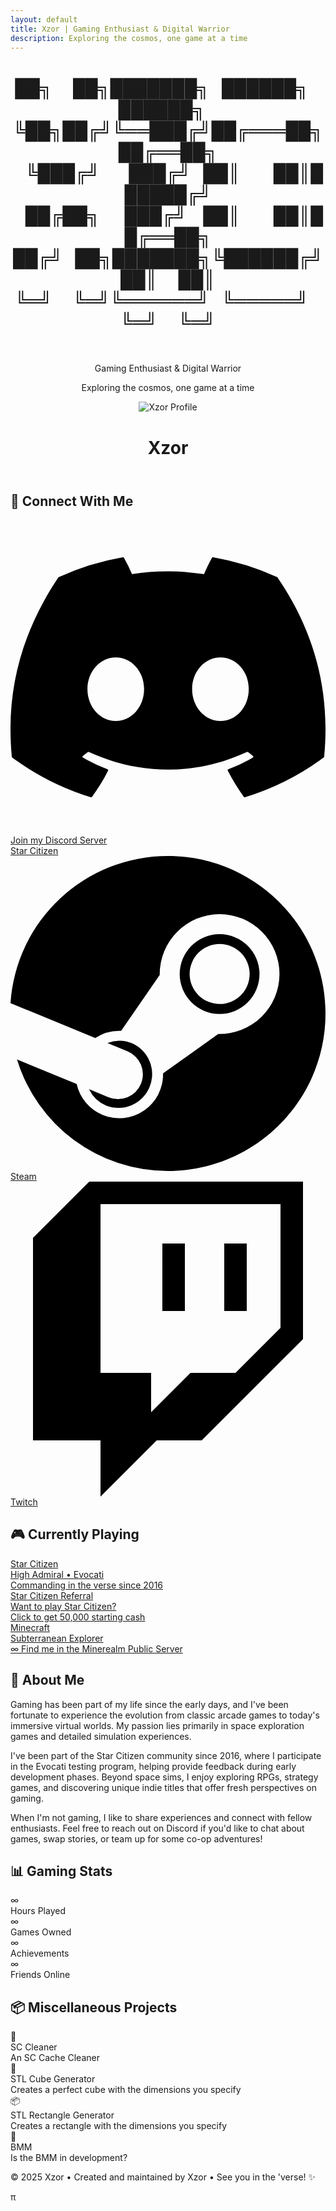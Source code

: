 ```yaml
---
layout: default
title: Xzor | Gaming Enthusiast & Digital Warrior
description: Exploring the cosmos, one game at a time
---
```


<div class="container">
    <header>
        <h1 class='xzor-ascii-banner'>██╗&nbsp;&nbsp;&nbsp;&nbsp;&nbsp;██╗███████╗&nbsp;&nbsp;&nbsp;██████╗&nbsp;&nbsp;&nbsp;██████╗&nbsp;&nbsp;&nbsp;<br>
             ╚██╗██╔╝╚══███╔╝██╔═══██╗██╔══██╗<br>
              &nbsp;&nbsp;&nbsp;╚███╔╝&nbsp;&nbsp;&nbsp;&nbsp;&nbsp;&nbsp;&nbsp;███╔╝&nbsp;&nbsp;&nbsp;██║&nbsp;&nbsp;&nbsp;&nbsp;&nbsp;&nbsp;&nbsp;&nbsp;██║██████╔╝<br>
            &nbsp;&nbsp;&nbsp;██╔██╗&nbsp;&nbsp;&nbsp;&nbsp;&nbsp;&nbsp;███╔╝&nbsp;&nbsp;&nbsp;&nbsp;██║&nbsp;&nbsp;&nbsp;&nbsp;&nbsp;&nbsp;&nbsp;&nbsp;██║██╔══██╗<br>
           ██╔╝&nbsp;&nbsp;&nbsp;██╗███████╗╚██████╔╝██║&nbsp;&nbsp;&nbsp;&nbsp;&nbsp;██║<br>
            ╚═╝&nbsp;&nbsp;&nbsp;&nbsp;&nbsp;╚═╝╚══════╝&nbsp;&nbsp;&nbsp;╚═════╝&nbsp;&nbsp;&nbsp;╚═╝&nbsp;&nbsp;&nbsp;&nbsp;&nbsp;╚═╝</h1><br>
        <p class="subtitle">Gaming Enthusiast & Digital Warrior</p>
        <p class="tagline">Exploring the cosmos, one game at a time</p>
        <img src="Profile-large.png" alt="Xzor Profile" class="profile-image">
        <h1>Xzor</h1>
    </header>
    <div class="profile-section">
        <h2 class="section-title centered-title alt">
            🚀 Connect With Me</h2>
        <div class="social-links">
<!--             <a href="https://discordapp.com/users/251628894048878594" class="social-link discord-link" target="_blank" rel="noopener noreferrer">
                <svg class="social-icon" viewBox="0 0 24 24" aria-hidden="true">
                    <path d="M20.317 4.37a19.791 19.791 0 0 0-4.885-1.515.074.074 0 0 0-.079.037c-.21.375-.444.864-.608 1.25a18.27 18.27 0 0 0-5.487 0 12.64 12.64 0 0 0-.617-1.25.077.077 0 0 0-.079-.037A19.736 19.736 0 0 0 3.677 4.37a.07.07 0 0 0-.032.027C.533 9.046-.32 13.58.099 18.057a.082.082 0 0 0 .031.057 19.9 19.9 0 0 0 5.993 3.03.078.078 0 0 0 .084-.028c.462-.63.874-1.295 1.226-1.994a.076.076 0 0 0-.041-.106 13.107 13.107 0 0 1-1.872-.892.077.077 0 0 1-.008-.128 10.2 10.2 0 0 0 .372-.292.074.074 0 0 1 .077-.010c3.928 1.793 8.18 1.793 12.062 0a.074.074 0 0 1 .078.01c.120.098.246.196.373.292a.077.077 0 0 1-.006.127 12.299 12.299 0 0 1-1.873.892.077.077 0 0 0-.041.107c.36.698.772 1.362 1.225 1.993a.076.076 0 0 0 .084.028 19.839 19.839 0 0 0 6.002-3.03.077.077 0 0 0 .032-.054c.5-5.177-.838-9.674-3.549-13.66a.061.061 0 0 0-.031-.03zM8.02 15.33c-1.183 0-2.157-1.085-2.157-2.419 0-1.333.956-2.419 2.157-2.419 1.21 0 2.176 1.096 2.157 2.42 0 1.333-.956 2.418-2.157 2.418zm7.975 0c-1.183 0-2.157-1.085-2.157-2.419 0-1.333.955-2.419 2.157-2.419 1.21 0 2.176 1.096 2.157 2.42 0 1.333-.946 2.418-2.157 2.418z"/>
                </svg>
                Discord Profile
            </a> -->
            <a href="https://discord.gg/ENN7YSxSwM" class="social-link discord-link" target="_blank" rel="noopener noreferrer">
                <svg class="social-icon" viewBox="0 0 24 24" aria-hidden="true">
                    <path d="M20.317 4.37a19.791 19.791 0 0 0-4.885-1.515.074.074 0 0 0-.079.037c-.21.375-.444.864-.608 1.25a18.27 18.27 0 0 0-5.487 0 12.64 12.64 0 0 0-.617-1.25.077.077 0 0 0-.079-.037A19.736 19.736 0 0 0 3.677 4.37a.07.07 0 0 0-.032.027C.533 9.046-.32 13.58.099 18.057a.082.082 0 0 0 .031.057 19.9 19.9 0 0 0 5.993 3.03.078.078 0 0 0 .084-.028c.462-.63.874-1.295 1.226-1.994a.076.076 0 0 0-.041-.106 13.107 13.107 0 0 1-1.872-.892.077.077 0 0 1-.008-.128 10.2 10.2 0 0 0 .372-.292.074.074 0 0 1 .077-.010c3.928 1.793 8.18 1.793 12.062 0a.074.074 0 0 1 .078.01c.120.098.246.196.373.292a.077.077 0 0 1-.006.127 12.299 12.299 0 0 1-1.873.892.077.077 0 0 0-.041.107c.36.698.772 1.362 1.225 1.993a.076.076 0 0 0 .084.028 19.839 19.839 0 0 0 6.002-3.03.077.077 0 0 0 .032-.054c.5-5.177-.838-9.674-3.549-13.66a.061.061 0 0 0-.031-.03zM8.02 15.33c-1.183 0-2.157-1.085-2.157-2.419 0-1.333.956-2.419 2.157-2.419 1.21 0 2.176 1.096 2.157 2.42 0 1.333-.956 2.418-2.157 2.418zm7.975 0c-1.183 0-2.157-1.085-2.157-2.419 0-1.333.955-2.419 2.157-2.419 1.21 0 2.176 1.096 2.157 2.42 0 1.333-.946 2.418-2.157 2.418z"/>
                </svg>
                Join my Discord Server
            </a>
            <a href="https://robertsspaceindustries.com/en/citizens/Xzor" class="social-link star-citizen-link" target="_blank" rel="noopener noreferrer">
               <div class="sc-icon-container"></div> 
                Star Citizen
            </a>
            <a href="https://steamcommunity.com/id/ubuntuser/" class="social-link steam-link" target="_blank" rel="noopener noreferrer">
                <svg class="social-icon" viewBox="0 0 16 16" aria-hidden="true"> 
                <path d="M.329 10.333A8.01 8.01 0 0 0 7.99 16C12.414 16 16 12.418 16 8s-3.586-8-8.009-8A8.006 8.006 0 0 0 0 7.468l.003.006 4.304 1.769A2.2 2.2 0 0 1 5.62 8.88l1.96-2.844-.001-.04a3.046 3.046 0 0 1 3.042-3.043 3.046 3.046 0 0 1 3.042 3.043 3.047 3.047 0 0 1-3.111 3.044l-2.804 2a2.223 2.223 0 0 1-3.075 2.11 2.22 2.22 0 0 1-1.312-1.568L.33 10.333Z"/>  
                <path d="M4.868 12.683a1.715 1.715 0 0 0 1.318-3.165 1.7 1.7 0 0 0-1.263-.02l1.023.424a1.261 1.261 0 1 1-.97 2.33l-.99-.41a1.7 1.7 0 0 0 .882.84Zm3.726-6.687a2.03 2.03 0 0 0 2.027 2.029 2.03 2.03 0 0 0 2.027-2.029 2.03 2.03 0 0 0-2.027-2.027 2.03 2.03 0 0 0-2.027 2.027m2.03-1.527a1.524 1.524 0 1 1-.002 3.048 1.524 1.524 0 0 1 .002-3.048"/>
                </svg>
                Steam
            </a>
            <a href="https://www.twitch.tv/xzor_" class="social-link twitch-link" target="_blank" rel="noopener noreferrer">
                <svg class="social-icon" viewBox="0 0 24 24" aria-hidden="true">
                    <path d="M11.571 4.714h1.715v5.143H11.57zm4.715 0H18v5.143h-1.714zM6 0L1.714 4.286v15.428h5.143V24l4.286-4.286h3.428L22.286 12V0zm14.571 11.143l-3.428 3.428h-3.429l-3 3v-3H6.857V1.714h13.714z"/>
                </svg>
                Twitch
            </a>
        </div>
    </div>
    <div class="profile-section">
        <h2 class="section-title centered-title alt">🎮 Currently Playing</h2>
        <div class="games-list">
            <a href="https://www.robertsspaceindustries.com/enlist?referral=STAR-Q3MV-XV5H">
            <div class="game-item star-citizen-game">
                <div class="game-title">Star Citizen</div>
                <div class="game-status">High Admiral • Evocati</div>
                <div class="game-description">Commanding in the verse since 2016</div>
                <div class="sc-watermark-container"></div>
            </div>
            </a>
            <a href="https://www.robertsspaceindustries.com/enlist?referral=STAR-Q3MV-XV5H">
            <div class="game-item referral-game">
                <div class="game-title">Star Citizen Referral</div>
                <div class="game-status">Want to play Star Citizen?</div>
                <div class="game-description">Click to get 50,000 starting cash</div>
                <div class="ref-watermark-container"></div>
            </div>
            </a>
            <a href="https://www.minerealm.com/">
            <div class="game-item minecraft-game">
                <div class="game-title">Minecraft</div>
                <div class="game-status">Subterranean Explorer</div>
                <div class="game-description">∞ Find me in the Minerealm Public Server</div>
                <div class="mc-watermark-container"></div>
            </div> 
            </a>
        </div>
    </div>
     <div class="profile-section">
        <h2 class="section-title centered-title alt">🤵 About Me</h2>
        <p class="about-text">
            Gaming has been part of my life since the early days, and I've been fortunate to experience the evolution 
            from classic arcade games to today's immersive virtual worlds. My passion lies primarily in space exploration 
            games and detailed simulation experiences.
        </p>
        <p class="about-text">
            I've been part of the Star Citizen community since 2016, where I participate in the Evocati testing program, 
            helping provide feedback during early development phases. Beyond space sims, I enjoy exploring RPGs, 
            strategy games, and discovering unique indie titles that offer fresh perspectives on gaming.
        </p>
        <p class="about-text">
            When I'm not gaming, I like to share experiences and connect with fellow enthusiasts. Feel free to reach 
            out on Discord if you'd like to chat about games, swap stories, or team up for some co-op adventures!
        </p>
    </div>
    <div class="profile-section">
        <h2 class="section-title centered-title alt">📊 Gaming Stats</h2>
        <div class="stats-grid">
            <div class="stat-card">
                <div class="stat-number">∞</div>
                <div class="stat-label">Hours Played</div>
            </div>
            <div class="stat-card">
                <div class="stat-number">∞</div>
                <div class="stat-label">Games Owned</div>
            </div>
            <div class="stat-card">
                <div class="stat-number">∞</div>
                <div class="stat-label">Achievements</div>
            </div>
            <div class="stat-card">
                <div class="stat-number">∞</div>
                <div class="stat-label">Friends Online</div>
            </div>
        </div>
    </div>
    <div class="profile-section">
        <h2 class="section-title centered-title alt">📦 Miscellaneous Projects</h2>
        <div class="achievements-grid">
            <div class="achievement-item">
                <div class="achievement-icon">🧹</div>
                <div class="achievement-content">
                    <div class="achievement-title">SC Cleaner</div>
                    <div class="achievement-desc">An SC Cache Cleaner</div>
                    <a href="https://cleaner.xzor.dev"></a>
                </div>
            </div>
            <div class="achievement-item">
                <div class="achievement-icon">🎲</div>
                <div class="achievement-content">
                    <div class="achievement-title">STL Cube Generator</div>
                    <div class="achievement-desc">Creates a perfect cube with the dimensions you specify</div>
                    <a href="https://www.xzor.dev/cube"></a>
                </div>
            </div> 
            <div class="achievement-item">
                <div class="achievement-icon">📦</div>
                <div class="achievement-content">
                    <div class="achievement-title">STL Rectangle Generator</div>
                    <div class="achievement-desc">Creates a rectangle with the dimensions you specify</div>
                    <a href="https://www.xzor.dev/rectangle"></a>
                </div>
            </div> 
            <div class="achievement-item">
                <div class="achievement-icon">🌠</div>
                <div class="achievement-content">
                    <div class="achievement-title">BMM</div>
                    <div class="achievement-desc">Is the BMM in development?</div>
                    <a href="https://bmm.xzor.dev"></a>
                </div>
            </div>
        </div>
    </div>
    <footer>
        <p>&copy; 2025 Xzor • Created and maintained by Xzor • See you in the 'verse! ✨ </p><p id="myParagraph">π</p>
        <script>document.getElementById('myParagraph').addEventListener('mousedown', function(event) {if (event.ctrlKey && event.shiftKey && event.button === 0) {window.open('https://www.youtube.com/watch?v=EKuwyH1UeYw', '_blank');}});</script>
    </footer>
</div>
